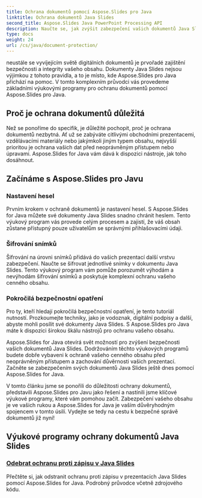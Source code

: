 ```yaml
---
title: Ochrana dokumentů pomocí Aspose.Slides pro Java
linktitle: Ochrana dokumentů Java Slides
second_title: Aspose.Slides Java PowerPoint Processing API
description: Naučte se, jak zvýšit zabezpečení vašich dokumentů Java Slides pomocí Aspose.Slides. Prozkoumejte podrobné návody na ochranu dokumentů.
type: docs
weight: 24
url: /cs/java/document-protection/
---
```

neustále se vyvíjejícím světě digitálních dokumentů je prvořadé zajištění bezpečnosti a integrity vašeho obsahu. Dokumenty Java Slides nejsou výjimkou z tohoto pravidla, a to je místo, kde Aspose.Slides pro Java přichází na pomoc. V tomto komplexním průvodci vás provedeme základními výukovými programy pro ochranu dokumentů pomocí Aspose.Slides pro Java.

## Proč je ochrana dokumentů důležitá

Než se ponoříme do specifik, je důležité pochopit, proč je ochrana dokumentů nezbytná. Ať už se zabýváte citlivými obchodními prezentacemi, vzdělávacími materiály nebo jakýmkoli jiným typem obsahu, nejvyšší prioritou je ochrana vašich dat před neoprávněným přístupem nebo úpravami. Aspose.Slides for Java vám dává k dispozici nástroje, jak toho dosáhnout.

## Začínáme s Aspose.Slides pro Javu

### Nastavení hesel

Prvním krokem v ochraně dokumentů je nastavení hesel. S Aspose.Slides for Java můžete své dokumenty Java Slides snadno chránit heslem. Tento výukový program vás provede celým procesem a zajistí, že váš obsah zůstane přístupný pouze uživatelům se správnými přihlašovacími údaji.

### Šifrování snímků

Šifrování na úrovni snímků přidává do vašich prezentací další vrstvu zabezpečení. Naučte se šifrovat jednotlivé snímky v dokumentu Java Slides. Tento výukový program vám pomůže porozumět výhodám a nevýhodám šifrování snímků a poskytuje komplexní ochranu vašeho cenného obsahu.

###  Pokročilá bezpečnostní opatření

Pro ty, kteří hledají pokročilá bezpečnostní opatření, je tento tutoriál nutností. Prozkoumejte techniky, jako je vodoznak, digitální podpisy a další, abyste mohli posílit své dokumenty Java Slides. S Aspose.Slides pro Java máte k dispozici širokou škálu nástrojů pro ochranu vašeho obsahu.

Aspose.Slides for Java otevírá svět možností pro zvýšení bezpečnosti vašich dokumentů Java Slides. Dodržováním těchto výukových programů budete dobře vybaveni k ochraně vašeho cenného obsahu před neoprávněným přístupem a zachování důvěrnosti vašich prezentací. Začněte se zabezpečením svých dokumentů Java Slides ještě dnes pomocí Aspose.Slides for Java.

V tomto článku jsme se ponořili do důležitosti ochrany dokumentů, představili Aspose.Slides pro Javu jako řešení a nastínili jsme klíčové výukové programy, které vám pomohou začít. Zabezpečení vašeho obsahu je ve vašich rukou a Aspose.Slides for Java je vaším důvěryhodným spojencem v tomto úsilí. Vydejte se tedy na cestu k bezpečné správě dokumentů již nyní!

## Výukové programy ochrany dokumentů Java Slides
### [Odebrat ochranu proti zápisu v Java Slides](./remove-write-protection-in-java-slides/)
Přečtěte si, jak odstranit ochranu proti zápisu v prezentacích Java Slides pomocí Aspose.Slides for Java. Podrobný průvodce včetně zdrojového kódu.